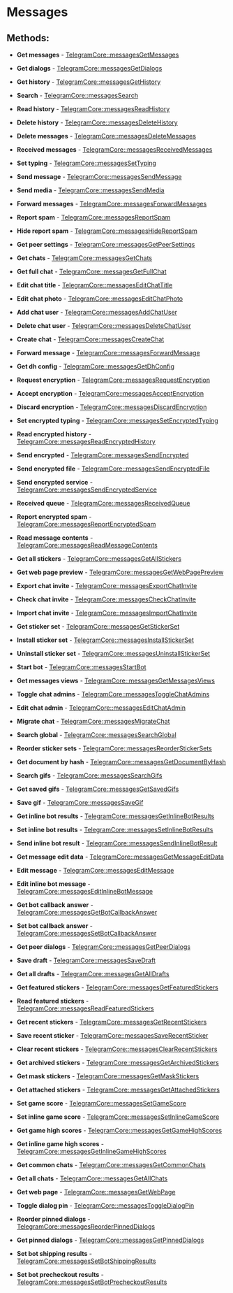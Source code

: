 # Messages

## Methods:

* **Get messages** - [TelegramCore::messagesGetMessages](methods/getmessages.md)

* **Get dialogs** - [TelegramCore::messagesGetDialogs](methods/getdialogs.md)

* **Get history** - [TelegramCore::messagesGetHistory](methods/gethistory.md)

* **Search** - [TelegramCore::messagesSearch](methods/search.md)

* **Read history** - [TelegramCore::messagesReadHistory](methods/readhistory.md)

* **Delete history** - [TelegramCore::messagesDeleteHistory](methods/deletehistory.md)

* **Delete messages** - [TelegramCore::messagesDeleteMessages](methods/deletemessages.md)

* **Received messages** - [TelegramCore::messagesReceivedMessages](methods/receivedmessages.md)

* **Set typing** - [TelegramCore::messagesSetTyping](methods/settyping.md)

* **Send message** - [TelegramCore::messagesSendMessage](methods/sendmessage.md)

* **Send media** - [TelegramCore::messagesSendMedia](methods/sendmedia.md)

* **Forward messages** - [TelegramCore::messagesForwardMessages](methods/forwardmessages.md)

* **Report spam** - [TelegramCore::messagesReportSpam](methods/reportspam.md)

* **Hide report spam** - [TelegramCore::messagesHideReportSpam](methods/hidereportspam.md)

* **Get peer settings** - [TelegramCore::messagesGetPeerSettings](methods/getpeersettings.md)

* **Get chats** - [TelegramCore::messagesGetChats](methods/getchats.md)

* **Get full chat** - [TelegramCore::messagesGetFullChat](methods/getfullchat.md)

* **Edit chat title** - [TelegramCore::messagesEditChatTitle](methods/editchattitle.md)

* **Edit chat photo** - [TelegramCore::messagesEditChatPhoto](methods/editchatphoto.md)

* **Add chat user** - [TelegramCore::messagesAddChatUser](methods/addchatuser.md)

* **Delete chat user** - [TelegramCore::messagesDeleteChatUser](methods/deletechatuser.md)

* **Create chat** - [TelegramCore::messagesCreateChat](methods/createchat.md)

* **Forward message** - [TelegramCore::messagesForwardMessage](methods/forwardmessage.md)

* **Get dh config** - [TelegramCore::messagesGetDhConfig](methods/getdhconfig.md)

* **Request encryption** - [TelegramCore::messagesRequestEncryption](methods/requestencryption.md)

* **Accept encryption** - [TelegramCore::messagesAcceptEncryption](methods/acceptencryption.md)

* **Discard encryption** - [TelegramCore::messagesDiscardEncryption](methods/discardencryption.md)

* **Set encrypted typing** - [TelegramCore::messagesSetEncryptedTyping](methods/setencryptedtyping.md)

* **Read encrypted history** - [TelegramCore::messagesReadEncryptedHistory](methods/readencryptedhistory.md)

* **Send encrypted** - [TelegramCore::messagesSendEncrypted](methods/sendencrypted.md)

* **Send encrypted file** - [TelegramCore::messagesSendEncryptedFile](methods/sendencryptedfile.md)

* **Send encrypted service** - [TelegramCore::messagesSendEncryptedService](methods/sendencryptedservice.md)

* **Received queue** - [TelegramCore::messagesReceivedQueue](methods/receivedqueue.md)

* **Report encrypted spam** - [TelegramCore::messagesReportEncryptedSpam](methods/reportencryptedspam.md)

* **Read message contents** - [TelegramCore::messagesReadMessageContents](methods/readmessagecontents.md)

* **Get all stickers** - [TelegramCore::messagesGetAllStickers](methods/getallstickers.md)

* **Get web page preview** - [TelegramCore::messagesGetWebPagePreview](methods/getwebpagepreview.md)

* **Export chat invite** - [TelegramCore::messagesExportChatInvite](methods/exportchatinvite.md)

* **Check chat invite** - [TelegramCore::messagesCheckChatInvite](methods/checkchatinvite.md)

* **Import chat invite** - [TelegramCore::messagesImportChatInvite](methods/importchatinvite.md)

* **Get sticker set** - [TelegramCore::messagesGetStickerSet](methods/getstickerset.md)

* **Install sticker set** - [TelegramCore::messagesInstallStickerSet](methods/installstickerset.md)

* **Uninstall sticker set** - [TelegramCore::messagesUninstallStickerSet](methods/uninstallstickerset.md)

* **Start bot** - [TelegramCore::messagesStartBot](methods/startbot.md)

* **Get messages views** - [TelegramCore::messagesGetMessagesViews](methods/getmessagesviews.md)

* **Toggle chat admins** - [TelegramCore::messagesToggleChatAdmins](methods/togglechatadmins.md)

* **Edit chat admin** - [TelegramCore::messagesEditChatAdmin](methods/editchatadmin.md)

* **Migrate chat** - [TelegramCore::messagesMigrateChat](methods/migratechat.md)

* **Search global** - [TelegramCore::messagesSearchGlobal](methods/searchglobal.md)

* **Reorder sticker sets** - [TelegramCore::messagesReorderStickerSets](methods/reorderstickersets.md)

* **Get document by hash** - [TelegramCore::messagesGetDocumentByHash](methods/getdocumentbyhash.md)

* **Search gifs** - [TelegramCore::messagesSearchGifs](methods/searchgifs.md)

* **Get saved gifs** - [TelegramCore::messagesGetSavedGifs](methods/getsavedgifs.md)

* **Save gif** - [TelegramCore::messagesSaveGif](methods/savegif.md)

* **Get inline bot results** - [TelegramCore::messagesGetInlineBotResults](methods/getinlinebotresults.md)

* **Set inline bot results** - [TelegramCore::messagesSetInlineBotResults](methods/setinlinebotresults.md)

* **Send inline bot result** - [TelegramCore::messagesSendInlineBotResult](methods/sendinlinebotresult.md)

* **Get message edit data** - [TelegramCore::messagesGetMessageEditData](methods/getmessageeditdata.md)

* **Edit message** - [TelegramCore::messagesEditMessage](methods/editmessage.md)

* **Edit inline bot message** - [TelegramCore::messagesEditInlineBotMessage](methods/editinlinebotmessage.md)

* **Get bot callback answer** - [TelegramCore::messagesGetBotCallbackAnswer](methods/getbotcallbackanswer.md)

* **Set bot callback answer** - [TelegramCore::messagesSetBotCallbackAnswer](methods/setbotcallbackanswer.md)

* **Get peer dialogs** - [TelegramCore::messagesGetPeerDialogs](methods/getpeerdialogs.md)

* **Save draft** - [TelegramCore::messagesSaveDraft](methods/savedraft.md)

* **Get all drafts** - [TelegramCore::messagesGetAllDrafts](methods/getalldrafts.md)

* **Get featured stickers** - [TelegramCore::messagesGetFeaturedStickers](methods/getfeaturedstickers.md)

* **Read featured stickers** - [TelegramCore::messagesReadFeaturedStickers](methods/readfeaturedstickers.md)

* **Get recent stickers** - [TelegramCore::messagesGetRecentStickers](methods/getrecentstickers.md)

* **Save recent sticker** - [TelegramCore::messagesSaveRecentSticker](methods/saverecentsticker.md)

* **Clear recent stickers** - [TelegramCore::messagesClearRecentStickers](methods/clearrecentstickers.md)

* **Get archived stickers** - [TelegramCore::messagesGetArchivedStickers](methods/getarchivedstickers.md)

* **Get mask stickers** - [TelegramCore::messagesGetMaskStickers](methods/getmaskstickers.md)

* **Get attached stickers** - [TelegramCore::messagesGetAttachedStickers](methods/getattachedstickers.md)

* **Set game score** - [TelegramCore::messagesSetGameScore](methods/setgamescore.md)

* **Set inline game score** - [TelegramCore::messagesSetInlineGameScore](methods/setinlinegamescore.md)

* **Get game high scores** - [TelegramCore::messagesGetGameHighScores](methods/getgamehighscores.md)

* **Get inline game high scores** - [TelegramCore::messagesGetInlineGameHighScores](methods/getinlinegamehighscores.md)

* **Get common chats** - [TelegramCore::messagesGetCommonChats](methods/getcommonchats.md)

* **Get all chats** - [TelegramCore::messagesGetAllChats](methods/getallchats.md)

* **Get web page** - [TelegramCore::messagesGetWebPage](methods/getwebpage.md)

* **Toggle dialog pin** - [TelegramCore::messagesToggleDialogPin](methods/toggledialogpin.md)

* **Reorder pinned dialogs** - [TelegramCore::messagesReorderPinnedDialogs](methods/reorderpinneddialogs.md)

* **Get pinned dialogs** - [TelegramCore::messagesGetPinnedDialogs](methods/getpinneddialogs.md)

* **Set bot shipping results** - [TelegramCore::messagesSetBotShippingResults](methods/setbotshippingresults.md)

* **Set bot precheckout results** - [TelegramCore::messagesSetBotPrecheckoutResults](methods/setbotprecheckoutresults.md)

